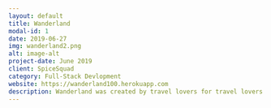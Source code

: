 ```yaml
---
layout: default
title: Wanderland
modal-id: 1
date: 2019-06-27
img: wanderland2.png
alt: image-alt
project-date: June 2019
client: SpiceSquad
category: Full-Stack Devlopment
website: https://wanderland100.herokuapp.com
description: Wanderland was created by travel lovers for travel lovers. According to a study by Applied Research in Quality of Life, the best part of a vacation isn't the actual vacation, but the planning of it. With Wanderland, you can experience endless happiness because you can use it as a goal visualizer as well as a tool to keep you on track.
---
```


